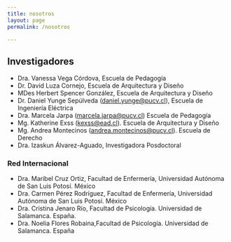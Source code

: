 ```yaml
---
title: nosotros
layout: page
permalink: /nosotros

---
```


<h2>Investigadores</h2>

- Dra. Vanessa Vega Córdova, Escuela de Pedagogía 
- Dr. David Luza Cornejo, Escuela de Arquitectura y Diseño
- MDes Herbert Spencer González, Escuela de Arquitectura y Diseño
- Dr. Daniel Yunge Sepúlveda (daniel.yunge@pucv.cl), Escuela de Ingeniería Eléctrica
- Dra. Marcela Jarpa (marcela.jarpa@pucv.cl)  Escuela de Pedagogía
- Mg. Katherine Exss (kexss@ead.cl). Escuela de Arquitectura y Diseño
- Mg. Andrea Montecinos (andrea.montecinos@pucv.cl). Escuela de Derecho
- Dra. Izaskun Álvarez-Aguado, Investigadora Posdoctoral

<h3>Red Internacional</h3>

- Dra. Maribel Cruz Ortiz, Facultad de Enfermería, Universidad Autónoma de San Luis Potosí. México
- Dra. Carmen Pérez Rodríguez, Facultad de Enfermería, Universidad Autónoma de San Luis Potosí. México
- Dra. Cristina Jenaro Río, Facultad de Psicología. Universidad de Salamanca. España.
- Dra. Noelia Flores Robaina,Facultad de Psicología. Universidad de Salamanca. España

<!--
<div class ='grid'>
	<div class="col">
		<img src="{{ site.baseurl }}/assets/img/perfil-paulina.png" alt="Paulina Carrasco" class="img-profile">
		<div class="name">Paulina Carrasco<br><span class='title'>Educadora Diferencial DI<br><strong>Gerente General</strong></span></div>
	</div>	
	<div class="col">
		<img src="{{ site.baseurl }}/assets/img/perfil-vanessa.png" alt="Vanessa vega" class="img-profile">
		<div class="name">Vanessa Vega<br><span class='title'>Educadora Diferencial DI</span></div>
	</div>
	<div class="col">
		<img src="{{ site.baseurl }}/assets/img/perfil-natalia.png" alt="Natalia" class="img-profile">
		<div class="name">Natalia Cerda<br><span class='title'>Educadora Diferencial DI</span></div>
	</div>
	<div class="col">
		<img src="{{ site.baseurl }}/assets/img/perfil-valesca.png" alt="Natalia" class="img-profile">
		<div class="name">Valesca Aguila<br><span class='title'>Educadora Diferencial DI & DA</span></div>
	</div>
	<div class="col">
		<img src="{{ site.baseurl }}/assets/img/perfil-herbert.png" alt="Herbert Spencer" class="img-profile">
		<div class="name">Herbert Spencer<br><span class='title'>Diseñador de Interacción</span></div>
	</div>
	<div class="col">
		<img src="{{ site.baseurl }}/assets/img/perfil-andrea.png" alt="Andrea" class="img-profile">
		<div class="name">Andrea Maturana<br><span class='title'>Investigadora y Evaluadora</span></div>
	</div>
	<div class="col">
		<img src="{{ site.baseurl }}/assets/img/perfil-caro.png" alt="Carolina" class="img-profile">
		<div class="name">Carolina Lucero<br><span class='title'>Investigadora y Evaluadora</span></div>
	</div>
	<div class="col">
		<img src="{{ site.baseurl }}/assets/img/perfil-gonzalo.png" alt="Gonzalo" class="img-profile">
		<div class="name">Gonzalo Osorio<br><span class='title'>Investigador y Evaluador</span></div>
	</div>
	<div class="col">
		<img src="{{ site.baseurl }}/assets/img/perfil-marcelo.png" alt="Marcelo" class="img-profile">
		<div class="name">Marcelo Escobar<br><span class='title'>Investigador y Evaluador</span></div>
	</div>
	<div class="col">
		<img src="{{ site.baseurl }}/assets/img/perfil-pablo.png" alt="Pablo" class="img-profile">
		<div class="name">Pablo Andrade<br><span class='title'>Investigador y Evaluador</span></div>
	</div>
	<div class="col">
		<img src="{{ site.baseurl }}/assets/img/perfil-pepe.png" alt="Pepe" class="img-profile">
		<div class="name">José Miguel Salas<br><span class='title'>Investigador y Evaluador</span></div>
	</div>
	<div class="col">
		<img src="{{ site.baseurl }}/assets/img/perfil-polla.png" alt="Polla" class="img-profile">
		<div class="name">Pauiline Müller<br><span class='title'>Investigadora y Evaluadora</span></div>
	</div>
	<div class="col">
		<img src="{{ site.baseurl }}/assets/img/perfil-pamela.png" alt="Polla" class="img-profile">
		<div class="name">Pamela Soto<br><span class='title'>Investigadora y Evaluadora</span></div>
	</div>
</div>

-->
